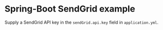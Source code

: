# Spring-Boot SendGrid example

Supply a SendGrid API key in the `sendGrid.api.key` field in `application.yml`.